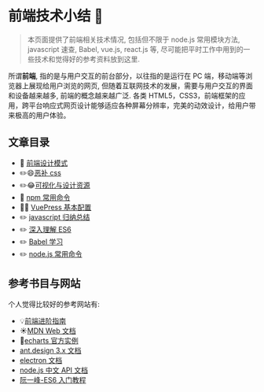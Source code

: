 # 前端技术小结 🎨

> 本页面提供了前端相关技术情况, 包括但不限于 node.js 常用模块方法, javascript 速查, Babel, vue.js, react.js 等, 尽可能把平时工作中用到的一些技术和觉得好的参考资料放到这里.

所谓**前端**, 指的是与用户交互的前台部分，以往指的是运行在 PC 端，移动端等浏览器上展现给用户浏览的网页, 但随着互联网技术的发展，需要与用户交互的界面和设备越来越多, 前端的概念越来越广泛. 各类 HTML5，CSS3，前端框架的应用，跨平台响应式网页设计能够适应各种屏幕分辨率，完美的动效设计，给用户带来极高的用户体验。

## 文章目录

- :owl: [前端设计模式](./pattern.md)
- :pencil2::smile:[恶补 css](./css.md)
- :pencil2::joy:[可视化与设计资源](./css.md)
- :100: [npm 常用命令](./npm.md)
- :100::fire: [VuePress 基本配置](./vuepress.md)
- :pencil2: [javascript 归纳总结](./javascript.md)
- :pencil2: [深入理解 ES6](./es6.md)
- :pencil2: [Babel 学习](./babel.md)
- :pencil2: [node.js 常用命令](./node.md)

## 参考书目与网站

个人觉得比较好的参考网站有:

- :bulb:[前端进阶指南](https://github.com/icepy/Front-End-Develop-Guide#css_doc)
- :sunny:[MDN Web 文档](https://developer.mozilla.org/zh-CN/)
- :rainbow:[echarts 官方实例](https://www.echartsjs.com/examples/zh/index.html)
- [ant.design 3.x 文档](https://3x.ant.design/components/button-cn/)
- [electron 文档](https://www.electronjs.org/docs)
- [node.js 中文 API 文档](http://nodejs.cn/api/)
- [阮一峰-ES6 入门教程](https://es6.ruanyifeng.com/)
